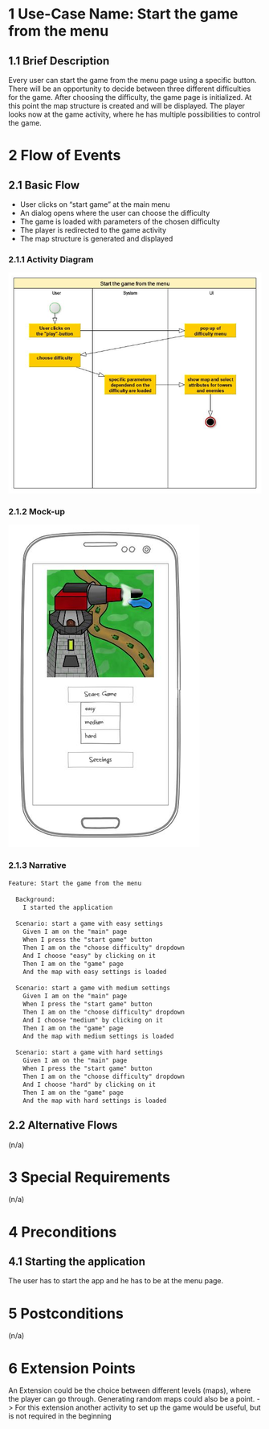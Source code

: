 # 1 Use-Case Name: Start the game from the menu

## 1.1 Brief Description
Every user can start the game from the menu page using a specific button. There will be an opportunity to decide between three different difficulties for the game. After  choosing the difficulty, the game page is initialized. At this point the map structure is created and will be displayed. The player looks now at the game activity, where he has multiple possibilities to control the game.

# 2 Flow of Events
## 2.1 Basic Flow
- User clicks on “start game” at the main menu
- An dialog opens where the user can choose the difficulty
- The game is loaded with parameters of the chosen difficulty
- The player is redirected to the game activity
- The map structure is generated and displayed

### 2.1.1 Activity Diagram
![Activity Diagram for StartTheGameFromTheMenu](./Activity_Diagram-Start_The_Game_From_The_Menu.jpg)

### 2.1.2 Mock-up
![Mockup for StartTheGameFromTheMenu](./Mockup-Start_The_Game_From_The_Menu-2019-11-06.jpg)

### 2.1.3 Narrative
```gherkin
Feature: Start the game from the menu

  Background:
    I started the application

  Scenario: start a game with easy settings
    Given I am on the "main" page
    When I press the "start game" button
    Then I am on the "choose difficulty" dropdown
    And I choose "easy" by clicking on it
    Then I am on the "game" page
    And the map with easy settings is loaded

  Scenario: start a game with medium settings
    Given I am on the "main" page
    When I press the "start game" button
    Then I am on the "choose difficulty" dropdown
    And I choose "medium" by clicking on it
    Then I am on the "game" page
    And the map with medium settings is loaded
 
  Scenario: start a game with hard settings
    Given I am on the "main" page
    When I press the "start game" button
    Then I am on the "choose difficulty" dropdown
    And I choose "hard" by clicking on it
    Then I am on the "game" page
    And the map with hard settings is loaded
```

## 2.2 Alternative Flows
(n/a)

# 3 Special Requirements
(n/a)

# 4 Preconditions
## 4.1 Starting the application
The user has to start the app and he has to be at the menu page.

# 5 Postconditions
(n/a)
 
# 6 Extension Points
An Extension could be the choice between different levels (maps), where the player can go through. Generating random maps could also be a point.
-> For this extension another activity to set up the game would be useful, but is not required in the beginning
